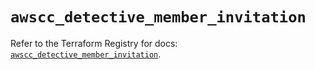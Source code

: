 # `awscc_detective_member_invitation`

Refer to the Terraform Registry for docs: [`awscc_detective_member_invitation`](https://registry.terraform.io/providers/hashicorp/awscc/0.70.0/docs/resources/detective_member_invitation).
